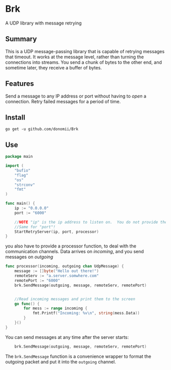 # Brk

A UDP library with message retrying

## Summary

This is a UDP message-passing library that is capable of retrying messages that timeout.  It works at the message level, rather than turning the connections into streams.  You send a chunk of bytes to the other end, and sometime later, they receive a buffer of bytes.

## Features

Send a message to any IP address or port without having to _open_ a connection.  Retry failed messages for a period of time.

## Install

	go get -u github.com/donomii/Brk

## Use

```go
package main

import (
	"bufio"
	"flag"
	"os"
	"strconv"
	"fmt"
)

func main() {
	ip := "0.0.0.0"
	port := "6000"

	//NOTE "ip" is the ip address to listen on.  You do not provide the remote server details here!
	//Same for "port"!
	StartRetryServer(ip, port, processor)
}	

```
you also have to provide a processor function, to deal with the communication channels.  Data arrives on _incoming_, and you send messages on _outgoing_

```go
func processor(incoming, outgoing chan UdpMessage) {
	message := []byte("Hello out there!")
	remoteServ := "a.server.somwhere.com"
	remotePort := "6000"
	brk.SendMessage(outgoing, message, remoteServ, remotePort)


	//Read incoming messages and print them to the screen
	go func() {
		for mess := range incoming {
			fmt.Printf("Incoming: %v\n", string(mess.Data))
		}
	}()
}
```

You can send messages at any time after the server starts:

```go
    brk.SendMessage(outgoing, message, remoteServ, remotePort)
```
The ```brk.SendMessage``` function is a convenience wrapper to format the outgoing packet and put it into the ```outgoing``` channel.


